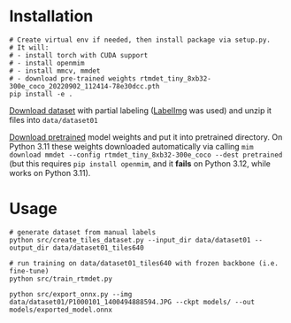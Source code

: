 # Installation

```
# Create virtual env if needed, then install package via setup.py.
# It will:
# - install torch with CUDA support
# - install openmim
# - install mmcv, mmdet
# - download pre-trained weights rtmdet_tiny_8xb32-300e_coco_20220902_112414-78e30dcc.pth
pip install -e .
```

[Download dataset](https://disk.yandex.ru/d/fdXRLa2Ju3Nflw) with partial labeling ([LabelImg](https://github.com/HumanSignal/labelImg) was used) and unzip it files into ```data/dataset01```

[Download pretrained](https://disk.yandex.ru/d/0fKV5m8In2YI4w) model weights and put it into pretrained directory. On Python 3.11 these weights downloaded automatically via calling ```mim download mmdet --config rtmdet_tiny_8xb32-300e_coco --dest pretrained``` (but this requires ```pip install openmim```, and it **fails** on Python 3.12, while works on Python 3.11).

# Usage

```
# generate dataset from manual labels
python src/create_tiles_dataset.py --input_dir data/dataset01 --output_dir data/dataset01_tiles640

# run training on data/dataset01_tiles640 with frozen backbone (i.e. fine-tune)
python src/train_rtmdet.py

python src/export_onnx.py --img data/dataset01/P1000101_1400494888594.JPG --ckpt models/ --out models/exported_model.onnx
```
